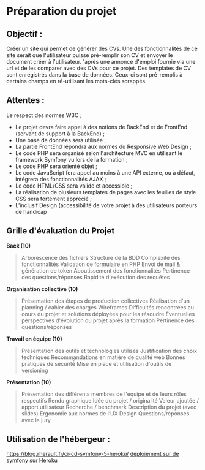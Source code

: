 # Préparation du projet


## Objectif :
Créer un site qui permet de générer des CVs. Une des fonctionnalités de ce site serait que l'utilisateur puisse pré-remplir son CV et envoyer le document créer à l'utilisateur. 'après une annonce d'emploi fournie via une url et de les comparer avec des CVs pour ce projet. Des templates de CV sont enregistrés dans la base de données. Ceux-ci sont pré-remplis à certains champs en ré-utilisant les mots-clés scrappés.



## Attentes :
Le respect des normes W3C ;
- Le projet devra faire appel à des notions de BackEnd et de FrontEnd (servant de support à la BackEnd) ;
- Une base de données sera utilisée ;
- La partie FrontEnd répondra aux normes du Responsive Web Design ;
- Le code PHP sera organisé selon l'architecture MVC en utilisant le framework Symfony vu lors de la
formation ;
- Le code PHP sera orienté objet ;
- Le code JavaScript fera appel au moins à une API externe, ou à défaut, intégrera des fonctionnalités
AJAX ;
- Le code HTML/CSS sera valide et accessible ;
- La réalisation de plusieurs templates de pages avec les feuilles de style CSS sera fortement apprécié ;
- L’inclusif Design (accessibilité de votre projet à des utilisateurs porteurs de handicap


## Grille d'évaluation du Projet

**Back (10)**
>Arborescence des fichiers
Structure de la BDD
Complexité des fonctionnalités
Validation de formulaire en PHP
Envoi de mail & génération de token
Aboutissement des fonctionnalités Pertinence des questions/réponses
Rapidité d'exécution des requêtes

**Organisation collective (10)**
>Présentation des étapes de production collectives
Réalisation d'un planning / cahier des charges
Wireframes
Difficultés rencontrées au cours du projet et solutions
déployées pour les résoudre
Éventuelles perspectives d'évolution du projet après la
formation
Pertinence des questions/réponses

**Travail en équipe (10)**
>Présentation des outils et technologies utilisés
Justification des choix techniques
Recommandations en matière de qualité́ web
Bonnes pratiques de sécurité́
Mise en place et utilisation d'outils de versioning

**Présentation (10)**
>Présentation des différents membres de l'équipe et de
leurs rôles respectifs
Rendu graphique
Idée du projet / originalité
Valeur ajoutée / apport utilisateur
Recherche / benchmark
Description du projet (avec slides)
Ergonomie aux normes de l’UX Design
Questions/réponses avec le jury


## Utilisation de l'hébergeur :

<https://blog.rherault.fr/ci-cd-symfony-5-heroku/>
[déploiement sur de symfony sur Heroku](https://devcenter.heroku.com/articles/deploying-symfony4)
